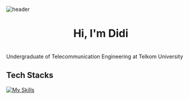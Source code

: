 ![header](https://capsule-render.vercel.app/api?type=waving&color=00FFCC&text=Welcome!&fontAlign=49&fontAlignY=35&fontSize=40&fontColor=ffff&animation=twinkling&height=200&section=header) 
<h1 align="center">Hi, I'm Didi</h1>
<br>
Undergraduate of Telecommunication Engineering at Telkom University

## Tech Stacks
[![My Skills](https://skillicons.dev/icons?i=js,html,css,python,laravel,php,mysql,c,bootstrap,figma)](https://skillicons.dev)
<!--
**DiyArc-350/DiyArc-350** is a ✨ _special_ ✨ repository because its `README.md` (this file) appears on your GitHub profile.
z
Here are some ideas to get you started:

- 🔭 I’m currently working on ...
- 🌱 I’m currently learning ...
- 👯 I’m looking to collaborate on ...
- 🤔 I’m looking for help with ...
- 💬 Ask me about ...
- 📫 How to reach me: ...
- 😄 Pronouns: ...
- ⚡ Fun fact: ...
-->
